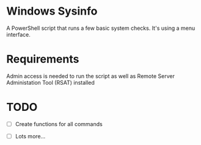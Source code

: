# Windows Sysinfo

A PowerShell script that runs a few basic system checks. It's using a menu interface.

# Requirements

Admin access is needed to run the script as well as Remote Server Administation Tool (RSAT) installed

 
# TODO

- [ ] Create functions for all commands  

- [ ] Lots more...
